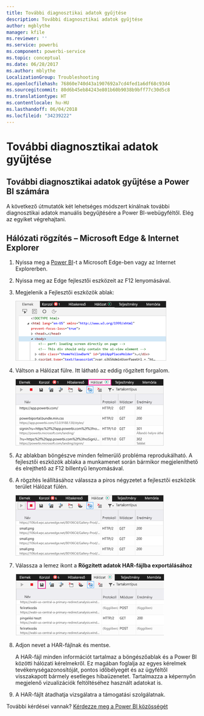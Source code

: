 ```yaml
---
title: További diagnosztikai adatok gyűjtése
description: További diagnosztikai adatok gyűjtése
author: mgblythe
manager: kfile
ms.reviewer: ''
ms.service: powerbi
ms.component: powerbi-service
ms.topic: conceptual
ms.date: 06/28/2017
ms.author: mblythe
LocalizationGroup: Troubleshooting
ms.openlocfilehash: 76860e740d43a1907692a7cd4fed1a6df68c93d4
ms.sourcegitcommit: 80d6b45eb84243e801b60b9038b9bff77c30d5c8
ms.translationtype: HT
ms.contentlocale: hu-HU
ms.lasthandoff: 06/04/2018
ms.locfileid: "34239222"
---
```

# <a name="capturing-additional-diagnostic-information"></a>További diagnosztikai adatok gyűjtése
## <a name="capturing-additional-diagnostic-information-for-power-bi"></a>További diagnosztikai adatok gyűjtése a Power BI számára
A következő útmutatók két lehetséges módszert kínálnak további diagnosztikai adatok manuális begyűjtésére a Power BI-webügyféltől.  Elég az egyiket végrehajtani.

## <a name="network-capture---edge--internet-explorer"></a>Hálózati rögzítés – Microsoft Edge & Internet Explorer
1. Nyissa meg a [Power BI](https://app.powerbi.com)-t a Microsoft Edge-ben vagy az Internet Explorerben.
2. Nyissa meg az Edge fejlesztői eszközeit az F12 lenyomásával.
3. Megjelenik a Fejlesztői eszközök ablak: 
   
   ![](media/service-admin-capturing-additional-diagnostic-information-for-power-bi/edge-developer-tools.png)
4. Váltson a Hálózat fülre. Itt látható az eddig rögzített forgalom. 
   
   ![](media/service-admin-capturing-additional-diagnostic-information-for-power-bi/edge-network-tab.png)
5. Az ablakban böngészve minden felmerülő probléma reprodukálható. A fejlesztői eszközök ablaka a munkamenet során bármikor megjeleníthető és elrejthető az F12 billentyű lenyomásával.
6. A rögzítés leállításához válassza a piros négyzetet a fejlesztői eszközök terület Hálózat fülén.
   
   ![](media/service-admin-capturing-additional-diagnostic-information-for-power-bi/edge-network-tab-stop.png)
7. Válassza a lemez ikont a **Rögzített adatok HAR-fájlba exportálásához**
   
   ![](media/service-admin-capturing-additional-diagnostic-information-for-power-bi/edge-network-tab-save.png)
8. Adjon nevet a HAR-fájlnak és mentse.
   
    A HAR-fájl minden információt tartalmaz a böngészőablak és a Power BI közötti hálózati kérelmekről.  Ez magában foglalja az egyes kérelmek tevékenységazonosítóját, pontos időbélyegét és az ügyféltől visszakapott bármely esetleges hibaüzenetet.  Tartalmazza a képernyőn megjelenő vizualizációk feltöltéséhez használt adatokat is.
9. A HAR-fájlt átadhatja vizsgálatra a támogatási szolgálatnak.

További kérdései vannak? [Kérdezze meg a Power BI közösségét](http://community.powerbi.com/)

